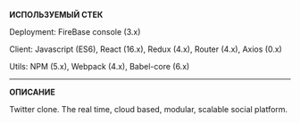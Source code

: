 **ИСПОЛЬЗУЕМЫЙ СТЕК**

Deployment: FireBase console (3.x)

Client: Javascript (ES6), React (16.x), Redux (4.x), Router (4.x), Axios (0.x)

Utils: NPM (5.x), Webpack (4.x), Babel-core (6.x)

***

**ОПИСАНИЕ**

Twitter clone. The real time, cloud based, modular, scalable social platform.
